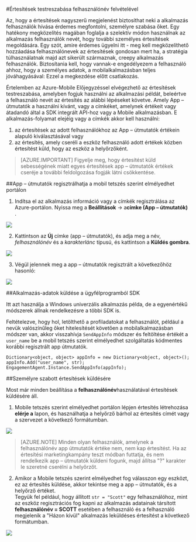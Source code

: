 <properties 
    pageTitle="Azure Mobile tetszés szerint elmélyedhet a személyre szabott értesítés küldése" 
    description="Személyre szabott értesítések üzenetküldés az értesítéseket, például a nevüket a felhasználóiprofil-adatok felvételével"        
    services="mobile-engagement" 
    documentationCenter="mobile" 
    authors="piyushjo" 
    manager="dwrede" 
    editor="" />

<tags 
    ms.service="mobile-engagement" 
    ms.workload="mobile" 
    ms.tgt_pltfrm="all" 
    ms.devlang="na" 
    ms.topic="article" 
    ms.date="08/19/2016" 
    ms.author="piyushjo" />

#<a name="personalize-notifications-by-including-user-name"></a>Értesítések testreszabása felhasználónév felvételével

Az, hogy a értesítések nagyszerű megjelenést biztosíthat neki a alkalmazás felhasználók hívása érdemes megfontolni, személyre szabása őket. Egy hatékony megközelítés magában foglalja a szelektív módon használnak az alkalmazás felhasználók nevét, hogy további személyes értesítések megoldására. Egy szót, amire érdemes ügyelni itt - meg kell megközelíthető hozzáadása felhasználónevek az értesítések gondosan mert ha, a stratégia túlhasználatnak majd azt sikerült származnak, creepy alkalmazás felhasználók. Biztosítania kell, hogy vannak-e engedélyezem a felhasználó ahhoz, hogy a személyes adatok, a mobilalkalmazásban teljes jóváhagyásával: Ezzel a megkezdése előtt csatlakozás. 

Értelemben az Azure-Mobile Előjegyzéssel elvégezhető az értesítések testreszabása, amelyben fogjuk használni az alkalmazási példát, beleértve a felhasználó nevét az értesítés az alábbi lépéseket követve. Amely App – útmutatók a használni kívánt, vagy a címkéket, amelynek értékeit vagy átadandó által a SDK integrált API-hoz vagy a Mobile alkalmazásban. E alkalmazás-folyamat elejéig vagy a címkék akkor kell használni:

1. az értesítések az adott felhasználókhoz az App – útmutatók értékein alapuló kiválasztásával vagy 
2. az értesítés, amely cseréli a eszköz felhasználó adott értékek közben értesítést küld, hogy az eszköz a helyőrzőként. 

> [AZURE.IMPORTANT] Figyelje meg, hogy értesítést küld sebességének miatt egyes értesítések app – útmutatók értékek cseréje a további feldolgozása fogják látni csökkentése. 

##<a name="register-app-info-in-the-mobile-engagement-portal"></a>App – útmutatók regisztrálhatja a mobil tetszés szerint elmélyedhet portálon

1) Indítsa el az alkalmazás információ vagy a címkék regisztrálása az Azure-portálon. Nyissa meg a **Beállítások** -> a**címke (App – útmutatók)** .  

![][1]  

2) Kattintson az **Új** címke (app – útmutatók), és adja meg a név, *felhasználónév* és a *karakterlánc* típusú, és kattintson a **Küldés gombra**. 

![][2]

3) Végül jelennek meg a app – útmutatók regisztrált a következőhöz hasonló:

![][3]

##<a name="send-app-info-from-the-client-sdk"></a>Alkalmazás-adatok küldése a ügyfélprogramból SDK

Itt azt használja a Windows univerzális alkalmazás példa, de a egyenértékű módszerek állnak rendelkezésre a többi SDK is. 

Feltételezve, hogy hol, letölthető a profiladatokat a felhasználót, például a nevük valószínűleg őket hitelesítését követően a mobilalkalmazásban módszer van, akkor visszahívja `SendAppInfo` módszer és feltöltése értékét a `user_name` be a mobil tetszés szerint elmélyedhet szolgáltatás kódmentes korábbi regisztrált app útmutatók. 

    Dictionary<object, object> appInfo = new Dictionary<object, object>();
    appInfo.Add("user_name", str);
    EngagementAgent.Instance.SendAppInfo(appInfo); 

##<a name="send-personalized-notifications"></a>Személyre szabott értesítések küldésére

Most már minden beállítása a **felhasználónév**használatával értesítések küldésére áll. 

1) Mobile tetszés szerint elmélyedhet portálon lépjen értesítés létrehozása **elérje a** lapon, és használhatja a helyőrző bárhol az értesítés címét vagy a szervezet a következő formátumban. 

![][4]  

> [AZURE.NOTE] Minden olyan felhasználók, amelynek a felhasználónév app útmutatók értéke nem, nem kap értesítést. Ha az értesítési marketingkampány teszt módban futtatja, és nem rendelkezik app – útmutatók küldeni fogunk, majd állítsa "?" karakter le szeretné cserélni a helyőrzőt. 

2) Amikor a Mobile tetszés szerint elmélyedhet fog válasszon egy eszközt, ez az értesítés küldése, akkor tekintse meg a app – útmutatók, és a helyőrző értéket.  
Tegyük fel például, hogy állított `str = "Scott"` egy felhasználóhoz, mint az eszköz regisztrációs fog kapni az alkalmazás adatainak társított **felhasználónév = SCOTT** esetében a felhasználó és a felhasználó megjelenik a "Házon kívül" alkalmazás leküldéses értesítést a következő formátumban. 

![][5]  

<!-- Images. -->
[1]: ./media/mobile-engagement-send-personalized-notifications/app-info.png
[2]: ./media/mobile-engagement-send-personalized-notifications/create-app-info.png
[3]: ./media/mobile-engagement-send-personalized-notifications/app-info-user-name.png
[4]: ./media/mobile-engagement-send-personalized-notifications/personal-notification.png
[5]: ./media/mobile-engagement-send-personalized-notifications/notification.png

